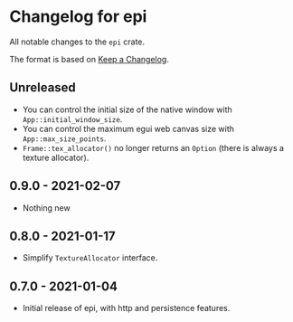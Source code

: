 # Changelog for epi

All notable changes to the `epi` crate.

The format is based on [Keep a Changelog](https://keepachangelog.com/en/1.0.0/).


## Unreleased

* You can control the initial size of the native window with `App::initial_window_size`.
* You can control the maximum egui web canvas size with `App::max_size_points`.
* `Frame::tex_allocator()` no longer returns an `Option` (there is always a texture allocator).


## 0.9.0 - 2021-02-07

* Nothing new


## 0.8.0 - 2021-01-17

* Simplify `TextureAllocator` interface.


## 0.7.0 - 2021-01-04

* Initial release of epi, with http and persistence features.

